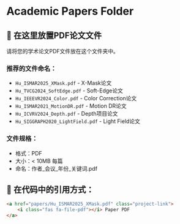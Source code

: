 # Academic Papers Folder

## 📄 在这里放置PDF论文文件

请将您的学术论文PDF文件放在这个文件夹中。

### 推荐的文件命名：
- `Hu_ISMAR2025_XMask.pdf` - X-Mask论文
- `Hu_TVCG2024_SoftEdge.pdf` - Soft-Edge论文
- `Hu_IEEEVR2024_Color.pdf` - Color Correction论文
- `Hu_ISMAR2021_MotionDR.pdf` - Motion DR论文
- `Hu_ICVRV2024_Depth.pdf` - Depth项目论文
- `Hu_SIGGRAPH2020_LightField.pdf` - Light Field论文

### 文件规格：
- 格式：PDF
- 大小：< 10MB 每篇
- 命名：作者_会议_年份_关键词.pdf

## 🎯 在代码中的引用方式：
```html
<a href="papers/Hu_ISMAR2025_XMask.pdf" class="project-link">
    <i class="fas fa-file-pdf"></i> Paper PDF
</a>
```

